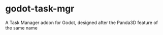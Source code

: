 # godot-task-mgr
A Task Manager addon for Godot, designed after the Panda3D feature of the same name
